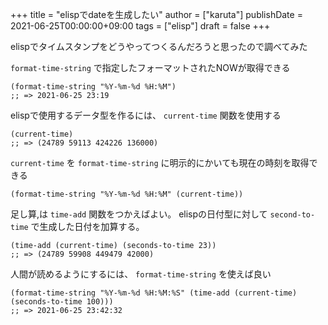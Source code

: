 +++
title = "elispでdateを生成したい"
author = ["karuta"]
publishDate = 2021-06-25T00:00:00+09:00
tags = ["elisp"]
draft = false
+++

elispでタイムスタンプをどうやってつくるんだろうと思ったので調べてみた  

<!--more-->  

`format-time-string` で指定したフォーマットされたNOWが取得できる  

```elisp
(format-time-string "%Y-%m-%d %H:%M")
;; => 2021-06-25 23:19
```

elispで使用するデータ型を作るには、 `current-time` 関数を使用する  

```elisp
(current-time)
;; => (24789 59113 424226 136000)
```

`current-time` を `format-time-string` に明示的にかいても現在の時刻を取得できる  

```elisp
(format-time-string "%Y-%m-%d %H:%M" (current-time))
```

足し算,は `time-add` 関数をつかえばよい。 elispの日付型に対して `second-to-time` で生成した日付を加算する。  

```elisp
(time-add (current-time) (seconds-to-time 23))
;; => (24789 59908 449479 42000)
```

人間が読めるようにするには、 `format-time-string` を使えば良い  

```elisp
(format-time-string "%Y-%m-%d %H:%M:%S" (time-add (current-time) (seconds-to-time 100)))
;; => 2021-06-25 23:42:32
```


